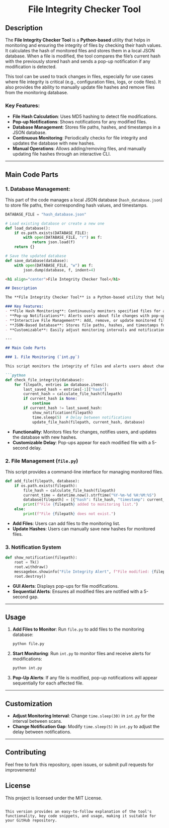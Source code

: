 <h1 align="center">File Integrity Checker Tool</h1>

## Description

The **File Integrity Checker Tool** is a **Python-based** utility that helps in monitoring and ensuring the integrity of files by checking their hash values. It calculates the hash of monitored files and stores them in a local JSON database. When a file is modified, the tool compares the file’s current hash with the previously stored hash and sends a pop-up notification if any modification is detected.

This tool can be used to track changes in files, especially for use cases where file integrity is critical (e.g., configuration files, logs, or code files). It also provides the ability to manually update file hashes and remove files from the monitoring database.

### Key Features:
- **File Hash Calculation**: Uses MD5 hashing to detect file modifications.
- **Pop-up Notifications**: Shows notifications for any modified files.
- **Database Management**: Stores file paths, hashes, and timestamps in a JSON database.
- **Continuous Monitoring**: Periodically checks for file integrity and updates the database with new hashes.
- **Manual Operations**: Allows adding/removing files, and manually updating file hashes through an interactive CLI.

---

## Main Code Parts

### 1. **Database Management**:
This part of the code manages a local JSON database (`hash_database.json`) to store file paths, their corresponding hash values, and timestamps.

```python
DATABASE_FILE = "hash_database.json"

# Load existing database or create a new one
def load_database():
    if os.path.exists(DATABASE_FILE):
        with open(DATABASE_FILE, "r") as f:
            return json.load(f)
    return {}

# Save the updated database
def save_database(database):
    with open(DATABASE_FILE, "w") as f:
        json.dump(database, f, indent=4)
```

```markdown
<h1 align="center">File Integrity Checker Tool</h1>

## Description

The **File Integrity Checker Tool** is a Python-based utility that helps ensure the integrity of files by continuously monitoring their hash values. It detects unauthorized or accidental modifications to files and notifies users through sequential pop-up alerts. The tool also provides an interactive interface for managing monitored files, allowing users to add, remove, or update file hashes as needed.

### Key Features:
- **File Hash Monitoring**: Continuously monitors specified files for any modifications.
- **Pop-up Notifications**: Alerts users about file changes with pop-ups for each modified file (with a 5-second delay between notifications).
- **Interactive File Management**: Add, remove, or update monitored files via a CLI interface.
- **JSON-Based Database**: Stores file paths, hashes, and timestamps for tracking integrity over time.
- **Customizable**: Easily adjust monitoring intervals and notification delays.

---

## Main Code Parts

### 1. File Monitoring (`int.py`)

This script monitors the integrity of files and alerts users about changes.

```python
def check_file_integrity(database):
    for filepath, entries in database.items():
        last_saved_hash = entries[-1]["hash"]
        current_hash = calculate_file_hash(filepath)
        if current_hash is None:
            continue
        if current_hash != last_saved_hash:
            show_notification(filepath)
            time.sleep(5)  # Delay between notifications
            update_file_hash(filepath, current_hash, database)
```

- **Functionality**: Monitors files for changes, notifies users, and updates the database with new hashes.
- **Customizable Delay**: Pop-ups appear for each modified file with a 5-second delay.

### 2. File Management (`file.py`)

This script provides a command-line interface for managing monitored files.

```python
def add_file(filepath, database):
    if os.path.exists(filepath):
        file_hash = calculate_file_hash(filepath)
        current_time = datetime.now().strftime("%Y-%m-%d %H:%M:%S")
        database[filepath] = [{"hash": file_hash, "timestamp": current_time}]
        print(f"File {filepath} added to monitoring list.")
    else:
        print(f"File {filepath} does not exist.")
```

- **Add Files**: Users can add files to the monitoring list.
- **Update Hashes**: Users can manually save new hashes for monitored files.

### 3. Notification System

```python
def show_notification(filepath):
    root = Tk()
    root.withdraw()
    messagebox.showinfo("File Integrity Alert", f"File modified: {filepath}")
    root.destroy()
```

- **GUI Alerts**: Displays pop-ups for file modifications.
- **Sequential Alerts**: Ensures all modified files are notified with a 5-second gap.

---

## Usage

1. **Add Files to Monitor**:
   Run `file.py` to add files to the monitoring database:
   ```bash
   python file.py
   ```

2. **Start Monitoring**:
   Run `int.py` to monitor files and receive alerts for modifications:
   ```bash
   python int.py
   ```

3. **Pop-Up Alerts**:
   If any file is modified, pop-up notifications will appear sequentially for each affected file.

---

## Customization

- **Adjust Monitoring Interval**: Change `time.sleep(30)` in `int.py` for the interval between scans.
- **Change Notification Gap**: Modify `time.sleep(5)` in `int.py` to adjust the delay between notifications.

---

## Contributing

Feel free to fork this repository, open issues, or submit pull requests for improvements!

## License

This project is licensed under the MIT License.
```

This version provides an easy-to-follow explanation of the tool's functionality, key code snippets, and usage, making it suitable for your GitHub repository.

